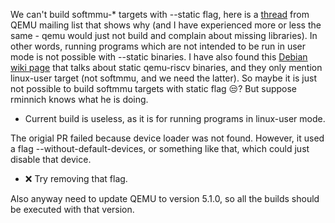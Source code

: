 We can't build softmmu-* targets with --static flag, here is a
[thread](https://lists.gnu.org/archive/html/qemu-devel/2011-11/msg02878.html)
from QEMU mailing list that shows why (and I have experienced more or
less the same - qemu would just not build and complain about missing
libraries). In other words, running programs which are not intended to
be run in user mode is not possible with --static binaries. I have also
found this
[Debian wiki page](https://wiki.debian.org/RISC-V#Manual_qemu-user_installation)
that talks about static qemu-riscv binaries,
and they only mention linux-user target (not softmmu, and we need the
latter). So maybe it is just not possible to build softmmu targets with
static flag :unamused:? But suppose rminnich knows what he is doing.

- Current build is useless, as it is for running programs in
linux-user mode.

The origial PR failed because device loader was not found. However, it
used a flag --without-default-devices, or something like that, which
could just disable that device.

- :x: Try removing that flag.

Also anyway need to update QEMU to version 5.1.0, so all the builds
should be executed with that version.